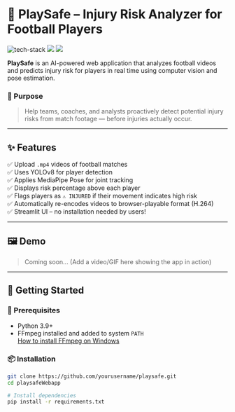 # 🏥 PlaySafe – Injury Risk Analyzer for Football Players

<img src="https://img.shields.io/badge/built%20with-Python%20%7C%20YOLOv8%20%7C%20MediaPipe-blue.svg" alt="tech-stack" />
<img src="https://img.shields.io/badge/Streamlit-frontend-red.svg" />
<img src="https://img.shields.io/github/license/yourusername/playsafe" />

**PlaySafe** is an AI-powered web application that analyzes football videos and predicts injury risk for players in real time using computer vision and pose estimation.

### 🎯 Purpose

> Help teams, coaches, and analysts proactively detect potential injury risks from match footage — before injuries actually occur.

---

## ✨ Features

✅ Upload `.mp4` videos of football matches  
✅ Uses YOLOv8 for player detection  
✅ Applies MediaPipe Pose for joint tracking  
✅ Displays risk percentage above each player  
✅ Flags players as `⚠️ INJURED` if their movement indicates high risk  
✅ Automatically re-encodes videos to browser-playable format (H.264)  
✅ Streamlit UI – no installation needed by users!

---

## 🖼️ Demo

> Coming soon... (Add a video/GIF here showing the app in action)

---

## 🚀 Getting Started

### 🔧 Prerequisites

- Python 3.9+
- FFmpeg installed and added to system `PATH`  
  [How to install FFmpeg on Windows](https://www.geeksforgeeks.org/how-to-install-ffmpeg-on-windows/)

### 📦 Installation

```bash
git clone https://github.com/yourusername/playsafe.git
cd playsafeWebapp

# Install dependencies
pip install -r requirements.txt
